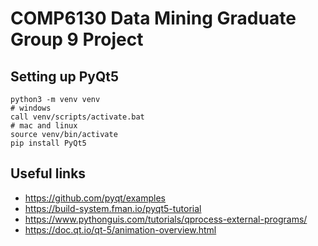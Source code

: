# COMP6130 Data Mining Graduate Group 9 Project
## Setting up PyQt5
```
python3 -m venv venv
# windows
call venv/scripts/activate.bat
# mac and linux
source venv/bin/activate
pip install PyQt5
```
## Useful links
- https://github.com/pyqt/examples
- https://build-system.fman.io/pyqt5-tutorial
- https://www.pythonguis.com/tutorials/qprocess-external-programs/
- https://doc.qt.io/qt-5/animation-overview.html